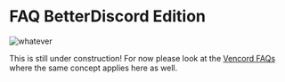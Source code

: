 # FAQ BetterDiscord Edition


<img src="bd-logo.png" alt="whatever"/>

<format style="bold" color="red">This is still under construction!</format>
For now please look at the <a href="VencordFaq.md">Vencord FAQs</a> where
the same concept applies here as well.